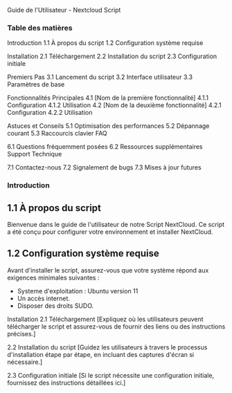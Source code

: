 Guide de l'Utilisateur - Nextcloud Script
### Table des matières

Introduction
 1.1 À propos du script
 1.2 Configuration système requise

Installation
 2.1 Téléchargement
 2.2 Installation du script
 2.3 Configuration initiale

Premiers Pas
 3.1 Lancement du script
 3.2 Interface utilisateur
 3.3 Paramètres de base

Fonctionnalités Principales
 4.1 [Nom de la première fonctionnalité]
 4.1.1 Configuration
 4.1.2 Utilisation
 4.2 [Nom de la deuxième fonctionnalité]
 4.2.1 Configuration
 4.2.2 Utilisation

Astuces et Conseils
5.1 Optimisation des performances
5.2 Dépannage courant
5.3 Raccourcis clavier
FAQ

6.1 Questions fréquemment posées
6.2 Ressources supplémentaires
Support Technique

7.1 Contactez-nous
7.2 Signalement de bugs
7.3 Mises à jour futures


### Introduction
 ## 1.1 À propos du script
Bienvenue dans le guide de l'utilisateur de notre Script NextCloud. Ce script a été conçu pour configurer votre environnement et installer NextCloud.

 ## 1.2 Configuration système requise
Avant d'installer le script, assurez-vous que votre système répond aux exigences minimales suivantes : 
  * Systeme d'exploitation : Ubuntu version 11
  * Un accès internet.
  * Disposer des droits SUDO.

Installation
2.1 Téléchargement
[Expliquez où les utilisateurs peuvent télécharger le script et assurez-vous de fournir des liens ou des instructions précises.]

2.2 Installation du script
[Guidez les utilisateurs à travers le processus d'installation étape par étape, en incluant des captures d'écran si nécessaire.]

2.3 Configuration initiale
[Si le script nécessite une configuration initiale, fournissez des instructions détaillées ici.]
